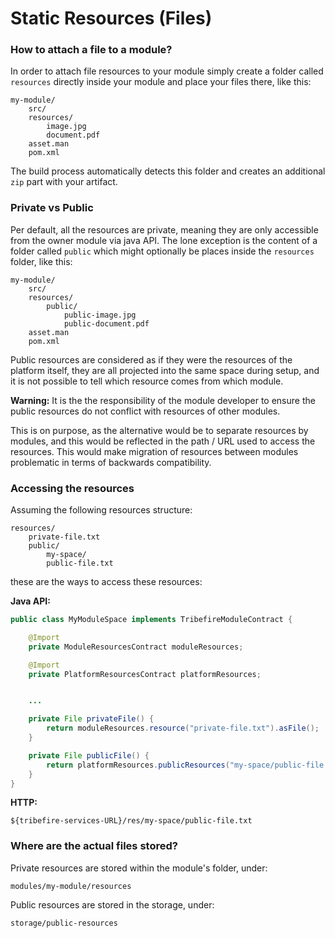 # Static Resources (Files)

### How to attach a file to a module?

In order to attach file resources to your module simply create a folder called `resources` directly inside your module and place your files there, like this:

```
my-module/
    src/
    resources/
        image.jpg
        document.pdf
    asset.man
    pom.xml
```

The build process automatically detects this folder and creates an additional `zip` part with your artifact.

### Private vs Public

Per default, all the resources are private, meaning they are only accessible from the owner module via java API. The lone exception is the content of a folder called `public` which might optionally be places inside the `resources` folder, like this:

```
my-module/
    src/
    resources/
        public/
            public-image.jpg
            public-document.pdf
    asset.man
    pom.xml
```

Public resources are considered as if they were the resources of the platform itself, they are all projected into the same space during setup, and it is not possible to tell which resource comes from which module.

**Warning:** It is the the responsibility of the module developer to ensure the public resources do not conflict with resources of other modules.

This is on purpose, as the alternative would be to separate resources by modules, and this would be reflected in the path / URL used to access the resources. This would make migration of resources between modules problematic in terms of backwards compatibility.

### Accessing the resources

Assuming the following resources structure:

```
resources/
    private-file.txt
    public/
        my-space/
        public-file.txt
```

these are the ways to access these resources:

**Java API:**

```java
public class MyModuleSpace implements TribefireModuleContract {

	@Import
	private ModuleResourcesContract moduleResources;

	@Import
	private PlatformResourcesContract platformResources;


    ...

    private File privateFile() {
        return moduleResources.resource("private-file.txt").asFile();
    }

    private File publicFile() {
        return platformResources.publicResources("my-space/public-file.txt").asFile();
    }
}
```

**HTTP:**
```
${tribefire-services-URL}/res/my-space/public-file.txt
```

### Where are the actual files stored?

Private resources are stored within the module's folder, under:
```
modules/my-module/resources
```

Public resources are stored in the storage, under:
```
storage/public-resources
```
